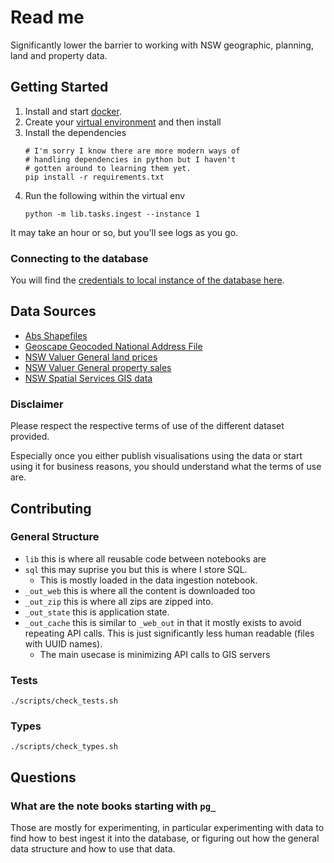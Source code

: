 # Read me

Significantly lower the barrier to working with NSW
geographic, planning, land and property data.

## Getting Started

1. Install and start [docker](https://www.docker.com).
2. Create your [virtual environment](https://docs.python.org/3/library/venv.html) and then install
3. Install the dependencies
   ```
   # I'm sorry I know there are more modern ways of
   # handling dependencies in python but I haven't
   # gotten around to learning them yet.
   pip install -r requirements.txt
   ```
4. Run the following within the virtual env
   ```
   python -m lib.tasks.ingest --instance 1
   ```

It may take an hour or so, but you'll see logs as you go.

### Connecting to the database

You will find the [credentials to local instance of the database here][pg_creds].

[pg_creds]: https://github.com/AKST/Australian-Address-Boundaries-Land-Property-Price-Database/blob/main/lib/service/database/defaults.py#L13

## Data Sources

- [Abs Shapefiles][Abs boundaries]
- [Geoscape Geocoded National Address File][gnaf]
- [NSW Valuer General land prices][nswvglv]
- [NSW Valuer General property sales][nswvgps]
- [NSW Spatial Services GIS data][nswssgis]

[Abs boundaries]: https://www.abs.gov.au/statistics/standards/australian-statistical-geography-standard-asgs-edition-3/jul2021-jun2026/access-and-downloads/digital-boundary-files
[gnaf]: https://data.gov.au/data/dataset/geocoded-national-address-file-g-naf
[nswvglv]: https://www.valuergeneral.nsw.gov.au/land_value_summaries/lv.php
[nswvgps]: https://valuation.property.nsw.gov.au/embed/propertySalesInformation
[nswssgis]: https://portal.spatial.nsw.gov.au/server/rest/services

### Disclaimer

Please respect the respective terms of use of the different dataset provided.

Especially once you either publish visualisations using the data or start
using it for business reasons, you should understand what the terms of use
are.

## Contributing

### General Structure

- `lib` this is where all reusable code between notebooks are
- `sql` this may suprise you but this is where I store SQL.
    - This is mostly loaded in the data ingestion notebook.
- `_out_web` this is where all the content is downloaded too
- `_out_zip` this is where all zips are zipped into.
- `_out_state` this is application state.
- `_out_cache` this is similar to `_web_out` in that it
  mostly exists to avoid repeating API calls. This is just
  significantly less human readable (files with UUID names).
  - The main usecase is minimizing API calls to GIS servers

### Tests

```
./scripts/check_tests.sh
```

### Types

```
./scripts/check_types.sh
```

## Questions

### What are the note books starting with `pg_`

Those are mostly for experimenting, in particular experimenting with data to
find how to best ingest it into the database, or figuring out how the general
data structure and how to use that data.


